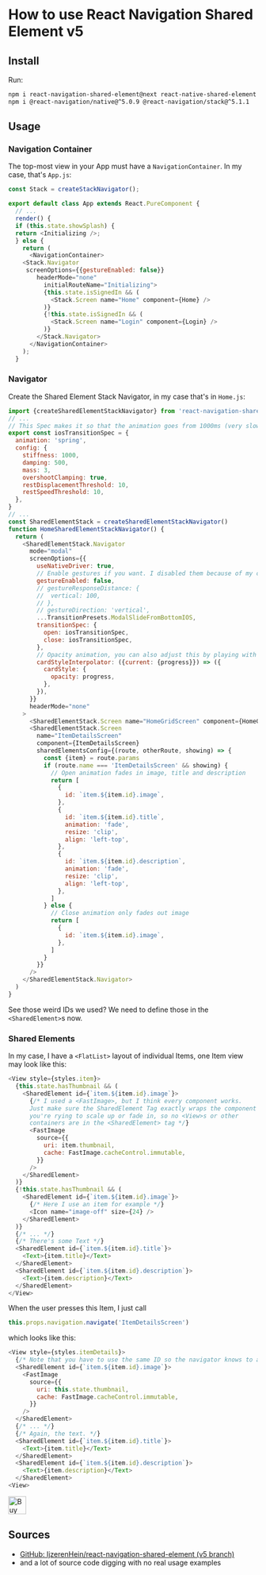 # How to use React Navigation Shared Element v5

## Install

Run:

```sh
npm i react-navigation-shared-element@next react-native-shared-element
npm i @react-navigation/native@^5.0.9 @react-navigation/stack@^5.1.1
```

## Usage

### Navigation Container

The top-most view in your App must have a `NavigationContainer`. In my case, that's `App.js`:

```js
const Stack = createStackNavigator();

export default class App extends React.PureComponent {
  // ...
  render() {
  if (this.state.showSplash) {
  return <Initializing />;
  } else {
    return (
      <NavigationContainer>
    <Stack.Navigator
     screenOptions={{gestureEnabled: false}}
        headerMode="none"
          initialRouteName="Initializing">
          {this.state.isSignedIn && (
            <Stack.Screen name="Home" component={Home} />
          )}
          {!this.state.isSignedIn && (
            <Stack.Screen name="Login" component={Login} />
          )}
        </Stack.Navigator>
      </NavigationContainer>
    );
  }
```

### Navigator

Create the Shared Element Stack Navigator, in my case that's in `Home.js`:

```js
import {createSharedElementStackNavigator} from 'react-navigation-shared-element'
// ...
// This Spec makes it so that the animation goes from 1000ms (very slow) to 500ms (acceptable) speed! You can also remove it if you want.
export const iosTransitionSpec = {
  animation: 'spring',
  config: {
    stiffness: 1000,
    damping: 500,
    mass: 3,
    overshootClamping: true,
    restDisplacementThreshold: 10,
    restSpeedThreshold: 10,
  },
}
// ...
const SharedElementStack = createSharedElementStackNavigator()
function HomeSharedElementStackNavigator() {
  return (
    <SharedElementStack.Navigator
      mode="modal"
      screenOptions={{
        useNativeDriver: true,
        // Enable gestures if you want. I disabled them because of my card style interpolator opacity animation
        gestureEnabled: false,
        // gestureResponseDistance: {
        // 	vertical: 100,
        // },
        // gestureDirection: 'vertical',
        ...TransitionPresets.ModalSlideFromBottomIOS,
        transitionSpec: {
          open: iosTransitionSpec,
          close: iosTransitionSpec,
        },
        // Opacity animation, you can also adjust this by playing with transform properties.
        cardStyleInterpolator: ({current: {progress}}) => ({
          cardStyle: {
            opacity: progress,
          },
        }),
      }}
      headerMode="none"
    >
      <SharedElementStack.Screen name="HomeGridScreen" component={HomeGridScreen} />
      <SharedElementStack.Screen
        name="ItemDetailsScreen"
        component={ItemDetailsScreen}
        sharedElementsConfig={(route, otherRoute, showing) => {
          const {item} = route.params
          if (route.name === 'ItemDetailsScreen' && showing) {
            // Open animation fades in image, title and description
            return [
              {
                id: `item.${item.id}.image`,
              },
              {
                id: `item.${item.id}.title`,
                animation: 'fade',
                resize: 'clip',
                align: 'left-top',
              },
              {
                id: `item.${item.id}.description`,
                animation: 'fade',
                resize: 'clip',
                align: 'left-top',
              },
            ]
          } else {
            // Close animation only fades out image
            return [
              {
                id: `item.${item.id}.image`,
              },
            ]
          }
        }}
      />
    </SharedElementStack.Navigator>
  )
}
```

See those weird IDs we used? We need to define those in the `<SharedElement>`s now.

### Shared Elements

In my case, I have a `<FlatList>` layout of individual Items, one Item view may look like this:

```js
<View style={styles.item}>
  {this.state.hasThumbnail && (
    <SharedElement id={`item.${item.id}.image`}>
      {/* I used a <FastImage>, but I think every component works.
      Just make sure the SharedElement Tag exactly wraps the component
      you're rying to scale up or fade in, so no <View>s or other
      containers are in the <SharedElement> tag */}
      <FastImage
        source={{
          uri: item.thumbnail,
          cache: FastImage.cacheControl.immutable,
        }}
      />
    </SharedElement>
  )}
  {!this.state.hasThumbnail && (
    <SharedElement id={`item.${item.id}.image`}>
      {/* Here I use an item for example */}
      <Icon name="image-off" size={24} />
    </SharedElement>
  )}
  {/* ... */}
  {/* There's some Text */}
  <SharedElement id={`item.${item.id}.title`}>
    <Text>{item.title}</Text>
  </SharedElement>
  <SharedElement id={`item.${item.id}.description`}>
    <Text>{item.description}</Text>
  </SharedElement>
</View>
```

When the user presses this Item, I just call

```js
this.props.navigation.navigate('ItemDetailsScreen')
```

which looks like this:

```js
<View style={styles.itemDetails}>
  {/* Note that you have to use the same ID so the navigator knows to animate this item */}
  <SharedElement id={`item.${item.id}.image`}>
    <FastImage
      source={{
        uri: this.state.thumbnail,
        cache: FastImage.cacheControl.immutable,
      }}
    />
  </SharedElement>
  {/* ... */}
  {/* Again, the text. */}
  <SharedElement id={`item.${item.id}.title`}>
    <Text>{item.title}</Text>
  </SharedElement>
  <SharedElement id={`item.${item.id}.description`}>
    <Text>{item.description}</Text>
  </SharedElement>
<View>
```

<a href='https://ko-fi.com/F1F8CLXG' target='_blank'><img height='36' style='border:0px;height:36px;' src='https://az743702.vo.msecnd.net/cdn/kofi2.png?v=0' border='0' alt='Buy Me a Coffee at ko-fi.com' /></a>

## Sources

- [GitHub: IjzerenHein/react-navigation-shared-element (v5 branch)](https://github.com/IjzerenHein/react-navigation-shared-element/blob/navigation-v5/README.md)
- and a lot of source code digging with no real usage examples
